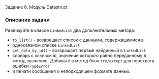 Задание 6. Модуль Datastruct

### Описание задачи

Реализуйте в классе `LinkedList` два дополнительных метода:

- `to_list()` - возвращает список с данными, содержащимися в 
- односвязном списке `LinkedList`
- `get_data_by_id()` - возвращает первый найденный в `LinkedList` 
- словарь с ключом id, значение которого равно переданному в метод значению. 
Добавьте в метод блок `try/except` для перехвата ошибки `TypeError` 
- и печати сообщения о неподходящем формате данных.